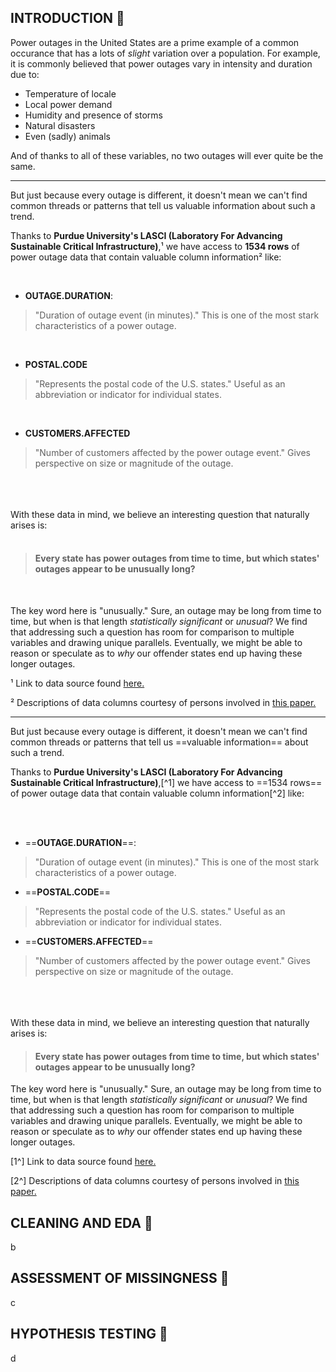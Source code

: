 
## INTRODUCTION 🔋

Power outages in the United States are a prime example of a common occurance that has a lots of *slight* variation over a population. For example, it is commonly believed that power outages vary in intensity and duration due to:


- Temperature of locale
- Local power demand
- Humidity and presence of storms
- Natural disasters
- Even (sadly) animals



And of thanks to all of these variables, no two outages will ever quite be the same. 

---

But just because every outage is different, it doesn't mean we can't find common threads or patterns that tell us valuable information about such a trend.

Thanks to **Purdue University's LASCI (Laboratory For Advancing Sustainable Critical Infrastructure)**,¹ we have access to **1534 rows** of power outage data that contain valuable column information² like:

<br />

- **OUTAGE.DURATION**:
>"Duration of outage event (in minutes)." This is one of the most stark characteristics of a power outage.
<br />

- **POSTAL.CODE**
>"Represents the postal code of the U.S. states." Useful as an abbreviation or indicator for individual states.
<br />

- **CUSTOMERS.AFFECTED**
>"Number of customers affected by the power outage event." Gives perspective on size or magnitude of the outage.

<br />
<br />
<br />
With these data in mind, we believe an interesting question that naturally arises is:

<br />
<br />

> #### Every state has power outages from time to time, but which states' outages appear to be unusually long?

<br />

The key word here is "unusually." Sure, an outage may be long from time to time, but when is that length *statistically significant* or *unusual*? We find that addressing such a question has room for comparison to multiple variables and drawing unique parallels. Eventually, we might be able to reason or speculate as to *why* our offender states end up having these longer outages.

¹ Link to data source found [here.](https://engineering.purdue.edu/LASCI/research-data/outages/outagerisks)

² Descriptions of data columns courtesy of persons involved in [this paper.](https://www.sciencedirect.com/science/article/pii/S2352340918307182)

---

But just because every outage is different, it doesn't mean we can't find common threads or patterns that tell us ==valuable information== about such a trend.


Thanks to **Purdue University's LASCI (Laboratory For Advancing Sustainable Critical Infrastructure)**,[^1] we have access to ==1534 rows== of power outage data that contain valuable column information[^2] like:

<br />
<br />

- ==**OUTAGE.DURATION**==:
>"Duration of outage event (in minutes)." This is one of the most stark characteristics of a power outage.


- ==**POSTAL.CODE**==
>"Represents the postal code of the U.S. states." Useful as an abbreviation or indicator for individual states.

- ==**CUSTOMERS.AFFECTED**==
>"Number of customers affected by the power outage event." Gives perspective on size or magnitude of the outage.

\
\
\
With these data in mind, we believe an interesting question that naturally arises is:

> #### Every state has power outages from time to time, but which states' outages appear to be unusually long?

The key word here is "unusually." Sure, an outage may be long from time to time, but when is that length *statistically significant* or *unusual*? We find that addressing such a question has room for comparison to multiple variables and drawing unique parallels. Eventually, we might be able to reason or speculate as to *why* our offender states end up having these longer outages.

[1^] Link to data source found [here.](https://engineering.purdue.edu/LASCI/research-data/outages/outagerisks)

[2^] Descriptions of data columns courtesy of persons involved in [this paper.](https://www.sciencedirect.com/science/article/pii/S2352340918307182)


## CLEANING AND EDA 🔋
b

## ASSESSMENT OF MISSINGNESS 🔋
c

## HYPOTHESIS TESTING 🔋
d
